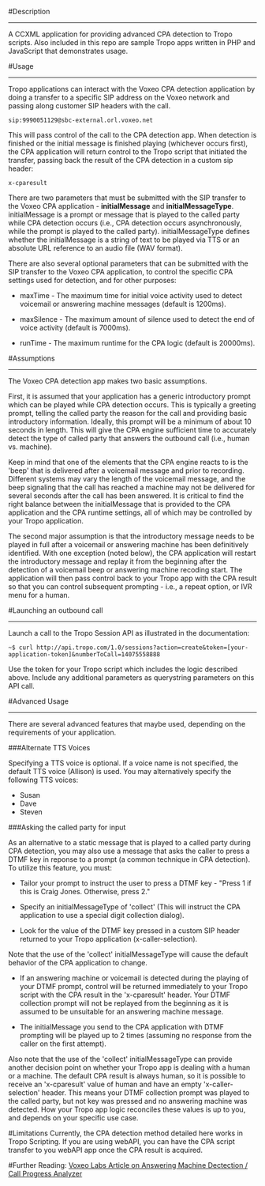 #Description
***
A CCXML application for providing advanced CPA detection to Tropo scripts. Also included in this repo are sample Tropo apps written in PHP and JavaScript that demonstrates usage.

#Usage
***
Tropo applications can interact with the Voxeo CPA detection application by doing a transfer to a specific SIP address on the Voxeo network and passing along customer SIP headers with the call.

    sip:9990051129@sbc-external.orl.voxeo.net

This will pass control of the call to the CPA detection app. When detection is finished or the initial message is finished playing (whichever occurs first), the CPA application will return control to the Tropo script that initiated the transfer, passing back the result of the CPA detection in a custom sip header:

    x-cparesult

There are two parameters that must be submitted with the SIP transfer to the Voxeo CPA application - <strong>initialMessage</strong> and <strong>initialMessageType</strong>. initialMessage is a prompt or message that is played to the called party while CPA detection occurs (i.e., CPA detection occurs asynchronously, while the prompt is played to the called party). initialMessageType defines whether the initialMessage is a string of text to be played via TTS or an absolute URL reference to an audio file (WAV format).

There are also several optional parameters that can be submitted with the SIP transfer to the Voxeo CPA application, to control the specific CPA settings used for detection, and for other purposes:

* maxTime - The maximum time for initial voice activity used to detect voicemail or answering machine messages (default is 1200ms).

* maxSilence - The maximum amount of silence used to detect the end of voice activity (default is 7000ms).

* runTime - The maximum runtime for the CPA logic (default is 20000ms).


#Assumptions
***
The Voxeo CPA detection app makes two basic assumptions.

First, it is assumed that your application has a generic introductory prompt which can be played while CPA detection occurs. This is typically a greeting prompt, telling the called party the reason for the call and providing basic introductory information. Ideally, this prompt will be a minimum of about 10 seconds in length. This will give the CPA engine sufficient time to accurately detect the type of called party that answers the outbound call (i.e., human vs. machine).

Keep in mind that one of the elements that the CPA engine reacts to is the 'beep' that is delivered after a voicemail message and prior to recording. Different systems may vary the length of the voicemail message, and the beep signaling that the call has reached a machine may not be delivered for several seconds after the call has been answered. It is critical to find the right balance between the initialMessage that is provided to the CPA application and the CPA runtime settings, all of which may be controlled by your Tropo application.

The second major assumption is that the introductory message needs to be played in full after a voicemail or answering machine has been definitively identified. With one exception (noted below), the CPA application will restart the introductory message and replay it from the beginning after the detection of a voicemail beep or answering machine recoding start. The application will then pass control back to your Tropo app with the CPA result so that you can control subsequent prompting - i.e., a repeat option, or IVR menu for a human.

#Launching an outbound call
***
Launch a call to the Tropo Session API as illustrated in the documentation:

    ~$ curl http://api.tropo.com/1.0/sessions?action=create&token=[your-application-token]&numberToCall=14075558888 

Use the token for your Tropo script which includes the logic described above. Include any additional parameters as querystring parameters on this API call.

#Advanced Usage
***
There are several advanced features that maybe used, depending on the requirements of your application.

###Alternate TTS Voices

Specifying a TTS voice is optional. If a voice name is not specified, the default TTS voice (Allison) is used. You may alternatively specify the following TTS voices:

* Susan
* Dave
* Steven

###Asking the called party for input

As an alternative to a static message that is played to a called party during CPA detection, you may also use a message that asks the caller to press a DTMF key in reponse to a prompt (a common technique in CPA detection). To utilize this feature, you must:

* Tailor your prompt to instruct the user to press a DTMF key - "Press 1 if this is Craig Jones. Otherwise, press 2."

* Specify an initialMessageType of 'collect' (This will instruct the CPA application to use a special digit collection dialog).

* Look for the value of the DTMF key pressed in a custom SIP header returned to your Tropo application (x-caller-selection).

Note that the use of the 'collect' initialMessageType will cause the default behavior of the CPA application to change.

* If an answering machine or voicemail is detected during the playing of your DTMF prompt, control will be returned immediately to your Tropo script with the CPA result in the 'x-cparesult' header. Your DTMF collection prompt will not be replayed from the beginning as it is assumed to be unsuitable for an answering machine message.

* The initialMessage you send to the CPA application with DTMF prompting will be played up to 2 times (assuming no response from the caller on the first attempt).

Also note that the use of the 'collect' initialMessageType can provide another decision point on whether your Tropo app is dealing with a human or a machine. The default CPA result is always human, so it is possible to receive an 'x-cparesult' value of human and have an empty 'x-caller-selection' header. This means your DTMF collection prompt was played to the called party, but not key was pressed and no answering machine was detected. How your Tropo app logic reconciles these values is up to you, and depends on your specific use case.


#Limitations
Currently, the CPA detection method detailed here works in Tropo Scripting. If you are using webAPI, you can have the CPA script transfer to you webAPI app once the CPA result is acquired.

#Further Reading:
[Voxeo Labs Article on Answering Machine Dectection / Call Progress Analyzer](https://evolution.voxeo.com/wiki/docs:answering_machine_detection)
